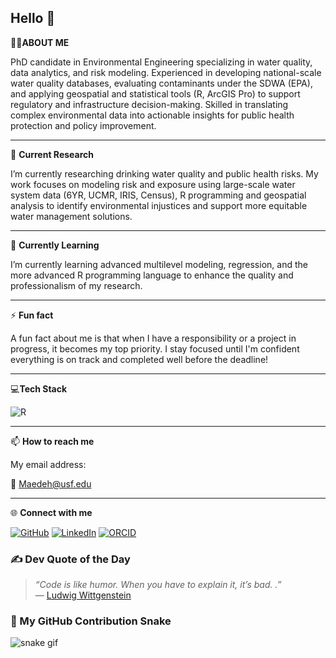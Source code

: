 ## Hello 👋
👩‍💻**ABOUT ME**

PhD candidate in Environmental Engineering specializing in water quality, data analytics, and risk modeling. Experienced in developing national-scale water quality databases, evaluating contaminants under the SDWA (EPA), and applying geospatial and statistical tools (R, ArcGIS Pro) to support regulatory and infrastructure decision-making. Skilled in translating complex environmental data into actionable insights for public health protection and policy improvement.

-------------------------------------------------------------------------------------------------------------------------------
🔭 **Current Research**

I’m currently researching drinking water quality and public health risks. My work focuses on modeling risk and exposure using large-scale water system data (6YR, UCMR, IRIS, Census), R programming and geospatial analysis to identify environmental injustices and support more equitable water management solutions.

-------------------------------------------------------------------------------------------------------------------------------
🌱 **Currently Learning**

I’m currently learning advanced multilevel modeling, regression, and the more advanced R programming language to enhance the quality and professionalism of my research.

-------------------------------------------------------------------------------------------------------------------------------
⚡ **Fun fact**

A fun fact about me is that when I have a responsibility or a project in progress, it becomes my top priority. I stay focused until I'm confident everything is on track and completed well before the deadline!

-------------------------------------------------------------------------------------------------------------------------------
💻**Tech Stack**

![R](https://img.shields.io/badge/-R-276DC3?style=for-the-badge&logo=r&logoColor=white)

-------------------------------------------------------------------------------------------------------------------------------
📫 **How to reach me**

My email address: 

📨 Maedeh@usf.edu

-------------------------------------------------------------------------------------------------------------------------------
🌐 **Connect with me**

[![GitHub](https://img.shields.io/badge/GitHub-black?style=for-the-badge&logo=github)](https://github.com/MaedehY)
[![LinkedIn](https://img.shields.io/badge/LinkedIn-blue?style=for-the-badge&logo=linkedin)](https://www.linkedin.com/in/maedehyazdani/)
[![ORCID](https://img.shields.io/badge/ORCID-A6CE39?style=for-the-badge&logo=orcid)](https://orcid.org/0009-0007-7795-061X)

<h3>✍️ Dev Quote of the Day</h3>

<blockquote>
  <em>“Code is like humor. When you have to explain it, it’s bad.
.”</em><br>
  — <a href="https://en.wikipedia.org/wiki/Cory House">Ludwig Wittgenstein</a>
</blockquote>



### 🐍 My GitHub Contribution Snake

![snake gif](https://maedehy.github.io/snk/github-contribution-grid-snake.svg)

<!--
**MaedehY/MaedehY** is a ✨ _special_ ✨ repository because its `README.md` (this file) appears on your GitHub profile.

Here are some ideas to get you started:

- 🔭 I’m currently working on ...
- 🌱 I’m currently learning ...
- 👯 I’m looking to collaborate on ...
- 🤔 I’m looking for help with ...
- 💬 Ask me about ...
- 📫 How to reach me: ...
- 😄 Pronouns: ...
- ⚡ Fun fact: ...
-->

